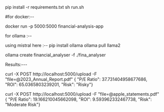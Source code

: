 
pip install -r requirements.txt
sh run.sh


#for docker:--

docker run -p 5000:5000 financial-analysis-app


for ollama :--

using mistral here :--
pip install ollama 
ollama pull llama2

ollama create financial_analyser -f ./fina_analyser


Results:--- 

curl -X POST http://localhost:5000/upload -F "file=@2023_Annual_Report.pdf"
{
  "P/E Ratio": 37.731404958677686,
  "ROI": 65.0365803239201,
  "Risk": "Risky"}


curl -X POST http://localhost:5000/upload -F "file=@apple_statements.pdf"
{
  "P/E Ratio": 19.166210045662098,
  "ROI": 9.593962332467738,
  "Risk": "Moderate Risk"}
